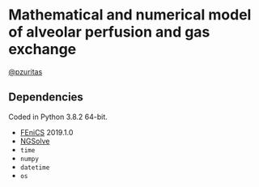 # Mathematical and numerical model of alveolar perfusion and gas exchange

[@pzuritas](https://github.com/pzuritas)

## Dependencies

Coded in Python 3.8.2 64-bit.

- [FEniCS](https://fenicsproject.org/) 2019.1.0
- [NGSolve](https://ngsolve.org/)
- `time`
- `numpy`
- `datetime`
- `os`